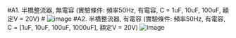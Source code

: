 #A1. 半橋整流器, 無電容 (實驗條件: 頻率50Hz, 有電容, C = 1uF, 10uF, 100uF, 額定V = 20V) #
![image](https://github.com/suhan0801/EC2024/assets/139196559/e611fd5c-20ec-4d3e-80cb-3c367412a7c7)
#A2. 半橋整流器, 有電容 (實驗條件: 頻率50Hz, 有電容, C = [1uF, 10uF, 100uF, 1000uF], 額定V = 20V)
![image](https://github.com/suhan0801/EC2024/assets/139196559/e409446f-3a63-41f2-8685-323d7ca72ead)

